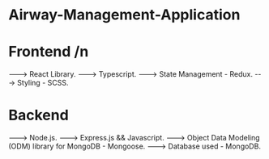 ﻿# Airway-Management-Application
 
 # Frontend /n
 ---> React Library.
 ---> Typescript.
 ---> State Management - Redux.
 ---> Styling - SCSS.
 
 # Backend
 ---> Node.js.
 ---> Express.js && Javascript.
 ---> Object Data Modeling (ODM) library for MongoDB - Mongoose.
 ---> Database used - MongoDB.

